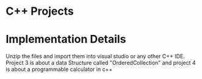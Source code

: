 # C++ Projects

# Implementation Details

Unzip the files and import them into visual studio or any other C++ IDE. 
Project 3 is about a data Structure called "OrderedCollection" and project 4 is about a programmable calculator in c++
